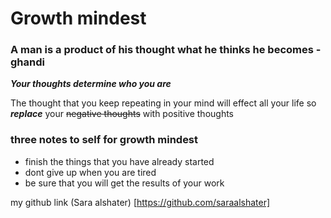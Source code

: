 # **Growth mindest**
### A man is a product of his thought what he thinks he becomes  -ghandi 
  


***Your thoughts determine who you are***

The thought that you keep repeating in your mind will effect all your life so 
***replace***
your
~~negative thoughts~~ 
with positive thoughts 


### three notes to self for growth mindest 
- finish the things that you have already started 
- dont give up when you are tired 
- be sure that you will get the results of your work

my github link (Sara alshater) [https://github.com/saraalshater]





